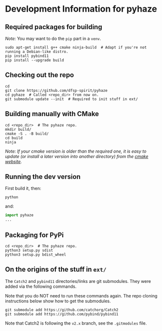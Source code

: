 # Development Information for pyhaze


## Required packages for building

*Note:* You may want to do the `pip` part in a `venv`.

```shell
sudo apt-get install g++ cmake ninja-build  # Adapt if you're not running a Debian-like distro.
pip install pybind11
pip install --upgrade build
```

## Checking out the repo

```shell
cd
git clone https://github.com/dfsp-spirit/pyhaze
cd pyhaze  # Called <repo_dir> from now on.
git submodule update --init  # Required to init stuff in ext/
```


## Building manually with CMake


```shell
cd <repo_dir>  # The pyhaze repo.
mkdir build/
cmake -S . -B build/
cd build
ninja
```

*Note: If your cmake version is older than the required one, it is easy to update (or install a later version into another directory) from the [cmake website](https://cmake.org/download).*

## Running the dev version

First build it, then:

```shell
python
```

and:

```python
import pyhaze
...
```

## Packaging for PyPi


```shell
cd <repo_dir>  # The pyhaze repo.
python3 setup.py sdist
python3 setup.py bdist_wheel
```


## On the origins of the stuff in `ext/`

The `Catch2` and `pybind11` directories/links are git submodules. They were added via the following commands.

Note that you do NOT need to run these commands again. The repo cloning instructions below show how to get the submodules.

```shell
git submodule add https://github.com/catchorg/Catch2
git submodule add https://github.com/pybind/pybind11
```

Note that Catch2 is following the `v2.x` branch, see the `.gitmodules` file.
